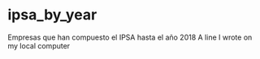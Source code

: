# ipsa_by_year
Empresas que han compuesto el IPSA hasta el año 2018
A line I wrote on my local computer
